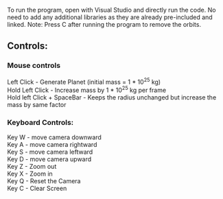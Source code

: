 To run the program, open with Visual Studio and directly run the code. No need to add any additional libraries as they are already pre-included and linked. 
Note: Press C after running the program to remove the orbits.

## Controls:
### Mouse controls 
Left Click - Generate Planet (initial mass = 1 * 10<sup>25</sup>  kg) <br/>
Hold Left Click - Increase mass by  1 * 10<sup>25</sup>  kg per frame <br/>
Hold left Click + SpaceBar - Keeps the radius unchanged but increase the mass by same factor <br/>

### Keyboard Controls:
Key W  - move camera downward <br/>
Key A - move camera rightward <br/>
Key S - move camera leftward <br/>
Key D - move camera upward <br/>
Key Z - Zoom out <br/>
Key X - Zoom in <br/>
Key Q - Reset the Camera <br/>
Key C - Clear Screen <br/>
